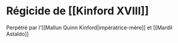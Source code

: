 # Régicide de [[Kinford XVIII]]

Perpétré par l'[[Mallun Quinn Kinford|impératrice-mère]] et [[Mardil Astaldo]]
